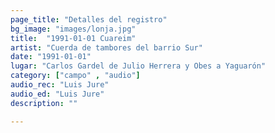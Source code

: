 ```yaml
---
page_title: "Detalles del registro"
bg_image: "images/lonja.jpg"
title:  "1991-01-01 Cuareim"  
artist: "Cuerda de tambores del barrio Sur"  
date: "1991-01-01"  
lugar: "Carlos Gardel de Julio Herrera y Obes a Yaguarón"  
category: ["campo" , "audio"]  
audio_rec: "Luis Jure"  
audio_ed: "Luis Jure"  
description: ""  

---
```

